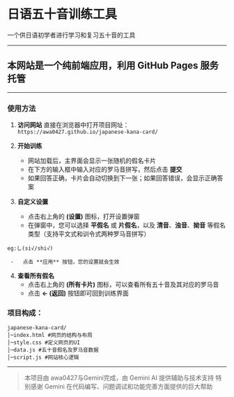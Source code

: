 # 日语五十音训练工具
一个供日语初学者进行学习和复习五十音的工具

---

## 本网站是一个纯前端应用，利用 GitHub Pages 服务托管

---
### 使用方法

1. **访问网站**
   直接在浏览器中打开项目网址：
   `https://awa0427.github.io/japanese-kana-card/`

2. **开始训练**
   -   网站加载后，主界面会显示一张随机的假名卡片
   -   在下方的输入框中输入对应的罗马音拼写，然后点击 **提交**
   -   如果回答正确，卡片会自动切换到下一张；如果回答错误，会显示正确答案

3. **自定义设置**
   -   点击右上角的 **(设置)** 图标，打开设置弹窗
   -   在弹窗中，您可以选择 **平假名** 或 **片假名**，以及 **清音**、**浊音**、**拗音** 等假名类型（支持平文式和训令式两种罗马音拼写）
 ```
 eg:し(si√/shi√)
```
     -   点击 **应用** 按钮，您的设置就会生效

4. **查看所有假名**
   -   点击右上角的 **(所有卡片)** 图标，可以查看所有五十音及其对应的罗马音
   -   点击 **← (返回)** 按钮即可回到训练界面

 

 
### 项目构成：
```
japanese-kana-card/
│─index.html #网页的结构与布局
│─style.css #定义网页的UI 
│─data.js #五十音假名及罗马音数据
│─script.js #网站核心逻辑
```
 ---

> 本项目由 awa0427与Gemini完成，由 Gemini AI 提供辅助与技术支持
> 特别感谢 Gemini 在代码编写、问题调试和功能完善方面提供的巨大帮助

